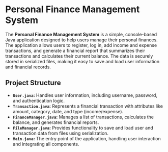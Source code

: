 # **Personal Finance Management System**

The **Personal Finance Management System** is a simple, console-based Java application designed to help users manage their personal finances. The application allows users to register, log in, add income and expense transactions, and generate a financial report that summarizes their transactions and calculates their current balance. The data is securely stored in serialized files, making it easy to save and load user information and financial records.

## **Project Structure**

- **`User.java`:** Handles user information, including username, password, and authentication logic.
- **`Transaction.java`:** Represents a financial transaction with attributes like amount, category, date, and type (income/expense).
- **`FinanceManager.java`:** Manages a list of transactions, calculates the balance, and generates financial reports.
- **`FileManager.java`:** Provides functionality to save and load user and transaction data from files using serialization.
- **`Main.java`:** The entry point of the application, handling user interaction and integrating all components.
